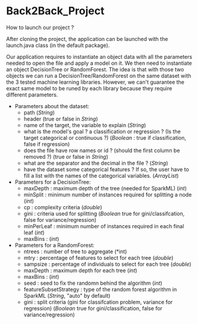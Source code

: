 # Back2Back_Project

How to launch our project ? 

After cloning the project, the application can be launched with the launch.java class (in the default package). 

Our application requires to instantiate an object data with all the parameters needed to open the file and apply a model on it. 
We then need to instantiate an object DecisionTree or RandomForest. The idea is that with those two objects we can run a DecisionTree/RandomForest on the same dataset with the 3 tested machine learning libraries. However, we can't guarantee the exact same model to be runed by each library because they require different parameters.

* Parameters about the dataset: 
    * path (*String*)
    * header (true or false in *String*)
    * name of the target, the variable to explain (*String*)
    * what is the model's goal ? a classification or regression ? (Is the target categorical or continuous ?) (*Boolean* : true if classification, false if regression)
    * does the file have row names or id ? (should the first column be removed ?) (true or false in *String*)
    * what are the separator and the decimal in the file ? (*String*) 
    * have the dataset some categorical features ? If so, the user have to fill a list with the names of the categorical variables. (*ArrayList<String>*)
 * Parameters for a DecisionTree:
     * maxDepth : maximum depth of the tree (needed for SparkML) (*int*)
     * minSplit : minimum number of instances required for splitting a node (*int*)
     * cp : complexity criteria (*double*)
     * gini : criteria used for splitting (*Boolean* true for gini/classifcation, false for variance/regression)
     * minPerLeaf : minimum number of instances required in each final leaf (*int*)
     * maxBins : (*int*)
  * Parameters for a RandomForest:
     * ntrees : number of tree to aggregate (*int)
     * mtry : percentage of features to select for each tree (*double*)
     * sampsize : percentage of individuals to select for each tree (*double*)
     * maxDepth : maximum depth for each tree (*int*)
     * maxBins : (*int*)
     * seed : seed to fix the randomn behind the algorithm (*int*)
     * featureSubsetStrategy : type of the random forest algorithm in SparkML (*String*, "auto" by default)
     * gini : split criteria (gini for classifcation problem, variance for regression) (*Boolean* true for gini/classification, false for variance/regression)


